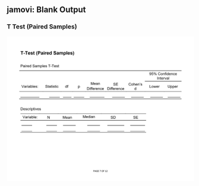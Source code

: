 ## jamovi: Blank Output

### T Test (Paired Samples)

<p align="center"><kbd><img src="paired.png"></kbd></p>
